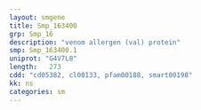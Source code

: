 ```yaml
---
layout: smgene
title: Smp_163400
grp: Smp_16
description: "venom allergen (val) protein"
smp: Smp_163400.1
uniprot: "G4V7L8"
length:   273
cdd: "cd05382, cl00133, pfam00188, smart00198"
kk: ns
categories: sm
---
```

